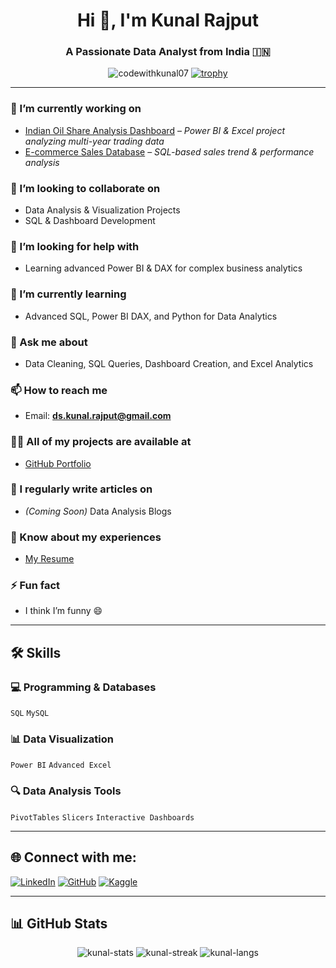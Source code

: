 <h1 align="center">Hi 👋, I'm Kunal Rajput</h1>
<h3 align="center">A Passionate Data Analyst from India 🇮🇳</h3>

<p align="center">
  <img src="https://komarev.com/ghpvc/?username=codewithkunal07&label=Profile%20views&color=0e75b6&style=flat" alt="codewithkunal07" /> 
  <a href="https://github.com/ryo-ma/github-profile-trophy"><img src="https://github-profile-trophy.vercel.app/?username=codewithkunal07&theme=gruvbox&margin-w=15&margin-h=15" alt="trophy" /></a>
</p>

---

### 🔭 I’m currently working on
- [Indian Oil Share Analysis Dashboard](https://github.com/codewithkunal07) – *Power BI & Excel project analyzing multi-year trading data*
- [E-commerce Sales Database](https://github.com/codewithkunal07) – *SQL-based sales trend & performance analysis*

### 👯 I’m looking to collaborate on
- Data Analysis & Visualization Projects
- SQL & Dashboard Development

### 🤝 I’m looking for help with
- Learning advanced Power BI & DAX for complex business analytics

### 🌱 I’m currently learning
- Advanced SQL, Power BI DAX, and Python for Data Analytics

### 💬 Ask me about
- Data Cleaning, SQL Queries, Dashboard Creation, and Excel Analytics

### 📫 How to reach me
- Email: **ds.kunal.rajput@gmail.com**

### 👨‍💻 All of my projects are available at
- [GitHub Portfolio](https://github.com/codewithkunal07)

### 📝 I regularly write articles on
- *(Coming Soon)* Data Analysis Blogs

### 📄 Know about my experiences
- [My Resume](https://drive.google.com/file/d/your-resume-link/view)

### ⚡ Fun fact
- I think I’m funny 😄

---

## 🛠️ Skills

### 💻 Programming & Databases
`SQL` `MySQL`

### 📊 Data Visualization
`Power BI` `Advanced Excel`

### 🔍 Data Analysis Tools
`PivotTables` `Slicers` `Interactive Dashboards`

---

## 🌐 Connect with me:
[![LinkedIn](https://img.shields.io/badge/-LinkedIn-blue?style=flat&logo=linkedin)](https://www.linkedin.com/in/kunal-93a776349/) 
[![GitHub](https://img.shields.io/badge/-GitHub-black?style=flat&logo=github)](https://github.com/codewithkunal07) 
[![Kaggle](https://img.shields.io/badge/-Kaggle-blue?style=flat&logo=kaggle)](https://www.kaggle.com) 

---

## 📊 GitHub Stats
<p align="center">
  <img src="https://github-readme-stats.vercel.app/api?username=codewithkunal07&show_icons=true&theme=tokyonight" alt="kunal-stats" />
  <img src="https://github-readme-streak-stats.herokuapp.com/?user=codewithkunal07&theme=tokyonight" alt="kunal-streak" />
  <img src="https://github-readme-stats.vercel.app/api/top-langs/?username=codewithkunal07&layout=compact&theme=tokyonight" alt="kunal-langs" />
</p>


